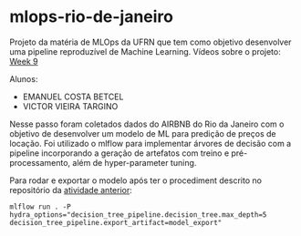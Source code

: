 # mlops-rio-de-janeiro
Projeto da matéria de MLOps da UFRN que tem como objetivo desenvolver uma pipeline reproduzível de Machine Learning.
Vídeos sobre o projeto:
[Week 9](https://www.youtube.com/watch?v=GRWEFZwzmSc&ab_channel=VictorVieira)

Alunos: 
-   EMANUEL COSTA BETCEL
-   VICTOR VIEIRA TARGINO

Nesse passo foram coletados dados do AIRBNB do Rio da Janeiro com o objetivo de desenvolver um modelo de ML para predição de preços de locação. Foi utilizado o mlflow para implementar árvores de decisão com a pipeline incorporando a geração de artefatos com treino e pré-processamento, além de hyper-parameter tuning.

Para rodar e exportar o modelo após ter o procediment descrito no repositório da [atividade anterior](https://github.com/victorvieirat/mlops-rio-de-janeiro):

    mlflow run . -P hydra_options="decision_tree_pipeline.decision_tree.max_depth=5 decision_tree_pipeline.export_artifact=model_export"

